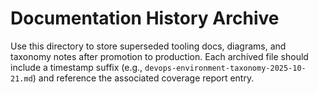 # Documentation History Archive

Use this directory to store superseded tooling docs, diagrams, and taxonomy notes after promotion to production. Each archived file should include a timestamp suffix (e.g., `devops-environment-taxonomy-2025-10-21.md`) and reference the associated coverage report entry.
